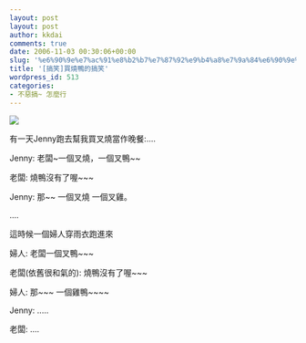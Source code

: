 ```yaml
---
layout: post
layout: post
author: kkdai
comments: true
date: 2006-11-03 00:30:06+00:00
slug: '%e6%90%9e%e7%ac%91%e8%b2%b7%e7%87%92%e9%b4%a8%e7%9a%84%e6%90%9e%e7%ac%91'
title: '[搞笑]買燒鴨的搞笑'
wordpress_id: 513
categories:
- 不惡搞~ 怎麼行
---
```


[![](http://images.google.com.tw/images?q=tbn:5txrjnLOGBLkjM:http://www.sinanj.com/UploadFile/News/2006530144525914.jpg)](http://images.google.com.tw/imgres?imgurl=http://www.sinanj.com/UploadFile/News/2006530144525914.jpg&imgrefurl=http://www.sinanj.com/Showpic.asp%3Fid%3D31&h=345&w=468&sz=50&hl=zh-TW&sig2=-v2vPKzOFCDShWKBd-I_uA&start=3&tbnid=5txrjnLOGBLkjM:&tbnh=94&tbnw=128&ei=pBhKRca8MMSOJKzmhO0I&prev=/images%3Fq%3D%25E7%2587%2592%25E9%25B4%25A8%26svnum%3D10%26hl%3Dzh-TW%26lr%3D%26sa%3DN)

有一天Jenny跑去幫我買叉燒當作晚餐:....

Jenny: 老闆~一個叉燒，一個叉鴨~~

老闆: 燒鴨沒有了喔~~~

Jenny: 那~~ 一個叉燒 一個叉雞。

....

這時候一個婦人穿雨衣跑進來

婦人: 老闆一個叉鴨~~~

老闆(依舊很和氣的): 燒鴨沒有了喔~~~

婦人: 那~~~ 一個雞鴨~~~~

Jenny: .....

老闆: ....

